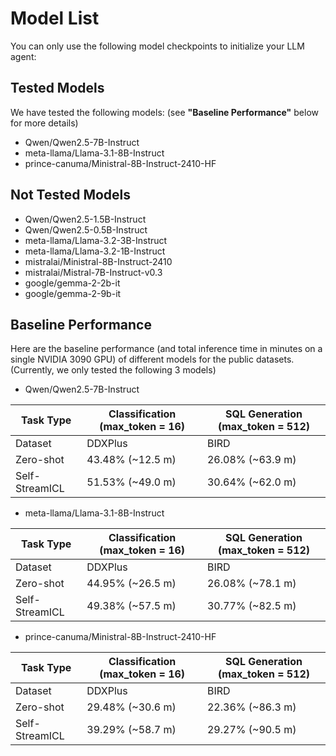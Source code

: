 # Model List
You can only use the following model checkpoints to initialize your LLM agent:

## Tested Models
We have tested the following models: (see **"Baseline Performance"** below for more details)
* Qwen/Qwen2.5-7B-Instruct
* meta-llama/Llama-3.1-8B-Instruct
* prince-canuma/Ministral-8B-Instruct-2410-HF

## Not Tested Models
* Qwen/Qwen2.5-1.5B-Instruct
* Qwen/Qwen2.5-0.5B-Instruct
* meta-llama/Llama-3.2-3B-Instruct
* meta-llama/Llama-3.2-1B-Instruct
* mistralai/Ministral-8B-Instruct-2410
* mistralai/Mistral-7B-Instruct-v0.3
* google/gemma-2-2b-it
* google/gemma-2-9b-it

## Baseline Performance
Here are the baseline performance (and total inference time in minutes on a single NVIDIA 3090 GPU) of different models for the public datasets. (Currently, we only tested the following 3 models)
* Qwen/Qwen2.5-7B-Instruct

| Task Type     | Classification (max_token = 16) | SQL Generation (max_token = 512) |
|---------------|---------------------------------|----------------------------------|
| Dataset       | DDXPlus                   | BIRD                   |
| Zero-shot     | 43.48% (~12.5 m)                 | 26.08% (~63.9 m)                 |
| Self-StreamICL| 51.53% (~49.0 m)                 | 30.64% (~62.0 m)                 |

* meta-llama/Llama-3.1-8B-Instruct

| Task Type      | Classification (max_token = 16) | SQL Generation (max_token = 512) |
|----------------|---------------------------------|----------------------------------|
| Dataset        | DDXPlus                   | BIRD                   |
| Zero-shot      | 44.95% (~26.5 m)                 | 26.08% (~78.1 m)                 |
| Self-StreamICL | 49.38% (~57.5 m)                 | 30.77% (~82.5 m)                 |

* prince-canuma/Ministral-8B-Instruct-2410-HF

| Task Type      | Classification (max_token = 16) | SQL Generation (max_token = 512) |
|----------------|---------------------------------|----------------------------------|
| Dataset        | DDXPlus                   | BIRD                   |
| Zero-shot      | 29.48% (~30.6 m)                 | 22.36% (~86.3 m)                 |
| Self-StreamICL | 39.29% (~58.7 m)                 | 29.27% (~90.5 m)                 |
